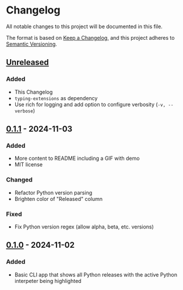 # Changelog

All notable changes to this project will be documented in this file.

The format is based on [Keep a Changelog](https://keepachangelog.com/en/1.0.0/),
and this project adheres to [Semantic Versioning](https://semver.org/spec/v2.0.0.html).

<!--
Types of changes:
    Added for new features.
    Changed for changes in existing functionality.
    Deprecated for soon-to-be removed features.
    Removed for now removed features.
    Fixed for any bug fixes.
    Security in case of vulnerabilities.
-->

## [Unreleased]

### Added
* This Changelog
* `typing-extensions` as dependency
* Use rich for logging and add option to configure verbosity (`-v, --verbose`)

## [0.1.1] - 2024-11-03

### Added
* More content to README including a GIF with demo
* MIT license

### Changed
* Refactor Python version parsing
* Brighten color of "Released" column

### Fixed
* Fix Python version regex (allow alpha, beta, etc. versions)

## [0.1.0] - 2024-11-02

### Added
* Basic CLI app that shows all Python releases with the active Python interpeter being highlighted


[unreleased]: https://github.com/RafaelWO/pirel/compare/0.1.1...HEAD
[0.1.1]: https://github.com/RafaelWO/pirel/compare/0.1.0...0.1.1
[0.1.0]: https://github.com/RafaelWO/pirel/releases/tag/0.1.0
